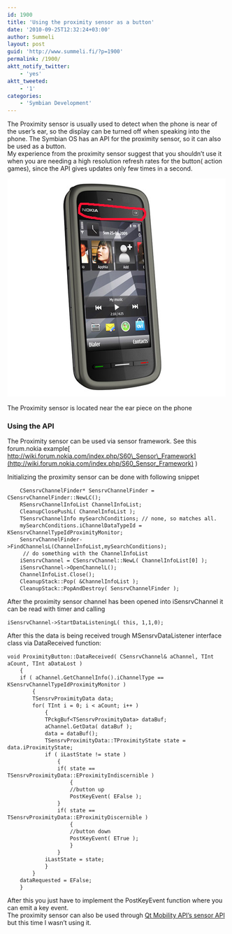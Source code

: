 ```yaml
---
id: 1900
title: 'Using the proximity sensor as a button'
date: '2010-09-25T12:32:24+03:00'
author: Summeli
layout: post
guid: 'http://www.summeli.fi/?p=1900'
permalink: /1900/
aktt_notify_twitter:
    - 'yes'
aktt_tweeted:
    - '1'
categories:
    - 'Symbian Development'
---
```


The Proximity sensor is usually used to detect when the phone is near of the user’s ear, so the display can be turned off when speaking into the phone. The Symbian OS has an API for the proximity sensor, so it can also be used as a button.  
My experience from the proximity sensor suggest that you shouldn’t use it when you are needing a high resolution refresh rates for the button( action games), since the API gives updates only few times in a second.

![](/wp-content/uploads/2010/09/5230.jpg)   

The Proximity sensor is located near the ear piece on the phone

### Using the API   

The Proximity sensor can be used via sensor framework. See this forum.nokia example[ http://wiki.forum.nokia.com/index.php/S60\_Sensor\_Framework](http://wiki.forum.nokia.com/index.php/S60_Sensor_Framework) )

Initializing the proximity sensor can be done with following snippet

```
    CSensrvChannelFinder* SensrvChannelFinder = CSensrvChannelFinder::NewLC();
    RSensrvChannelInfoList ChannelInfoList;
    CleanupClosePushL( ChannelInfoList );
    TSensrvChannelInfo mySearchConditions; // none, so matches all.
    mySearchConditions.iChannelDataTypeId = KSensrvChannelTypeIdProximityMonitor;
    SensrvChannelFinder->FindChannelsL(ChannelInfoList,mySearchConditions);
     // do something with the ChannelInfoList
    iSensrvChannel = CSensrvChannel::NewL( ChannelInfoList[0] );
    iSensrvChannel->OpenChannelL();
    ChannelInfoList.Close();
    CleanupStack::Pop( &ChannelInfoList );
    CleanupStack::PopAndDestroy( SensrvChannelFinder );
```

After the proximity sensor channel has been opened into iSensrvChannel it can be read with timer and calling

```
iSensrvChannel->StartDataListeningL( this, 1,1,0);
```

After this the data is being received trough MSensrvDataListener interface class via DataReceived function:

```
void ProximityButton::DataReceived( CSensrvChannel& aChannel, TInt aCount, TInt aDataLost )
	{
    if ( aChannel.GetChannelInfo().iChannelType ==  KSensrvChannelTypeIdProximityMonitor )
    	{
    	TSensrvProximityData data;
    	for( TInt i = 0; i < aCount; i++ )
    		{
    		TPckgBuf<TSensrvProximityData> dataBuf;
    		aChannel.GetData( dataBuf );
    		data = dataBuf();
    		TSensrvProximityData::TProximityState state = data.iProximityState;
    		if ( iLastState != state )
    			{
    			if( state == TSensrvProximityData::EProximityIndiscernible )
    				{
    				//button up
    				PostKeyEvent( EFalse );
				}
    			if( state == TSensrvProximityData::EProximityDiscernible )
    				{
    				//button down
    				PostKeyEvent( ETrue );
    				}
    			}
    		iLastState = state;
    		}
    	}
    dataRequested = EFalse;
	}
```

After this you just have to implement the PostKeyEvent function where you can emit a key event.  
The proximity sensor can also be used through [Qt Mobility API’s sensor API](http://doc.qt.nokia.com/qtmobility-1.0/sensors-api.html) but this time I wasn’t using it.